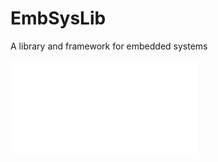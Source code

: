 # EmbSysLib
A library and framework for embedded systems

![Dokumentation](Doc/EmbSysLib-Manual.pdf)
